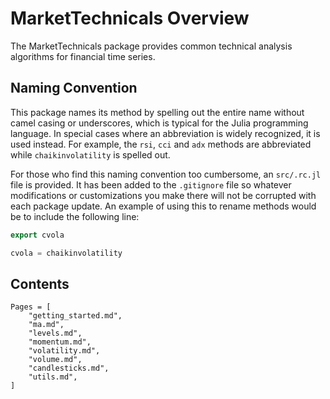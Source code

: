 # MarketTechnicals Overview

The MarketTechnicals package provides common technical analysis algorithms
for financial time series.

## Naming Convention

This package names its method by spelling out the entire name without
camel casing or underscores, which is typical for the Julia programming
language. In special cases where an abbreviation is widely recognized,
it is used instead. For example, the `rsi`, `cci` and `adx` methods are
abbreviated while `chaikinvolatility` is spelled out.

For those who find this naming convention too cumbersome, an
`src/.rc.jl` file is provided. It has been added to the `.gitignore` file so
whatever modifications or customizations you make there will not be corrupted
with each package update.
An example of using this to rename methods would be to include the following
line:

```julia
export cvola

cvola = chaikinvolatility
```

## Contents

```@contents
Pages = [
    "getting_started.md",
    "ma.md",
    "levels.md",
    "momentum.md",
    "volatility.md",
    "volume.md",
    "candlesticks.md",
    "utils.md",
]
```
